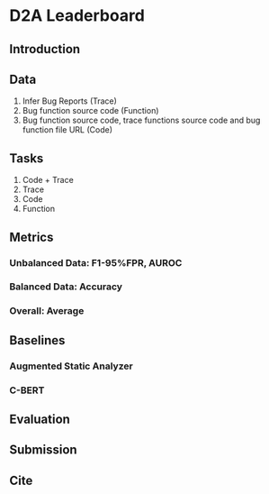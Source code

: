 # D2A Leaderboard

## Introduction

## Data

1. Infer Bug Reports (Trace)
2. Bug function source code (Function)
3. Bug function source code, trace functions source code and bug function file URL (Code)

## Tasks

1. Code + Trace
2. Trace
3. Code
4. Function

## Metrics

### Unbalanced Data: F1-95%FPR, AUROC
### Balanced Data: Accuracy
### Overall: Average
## Baselines

### Augmented Static Analyzer

### C-BERT

## Evaluation

## Submission

## Cite
